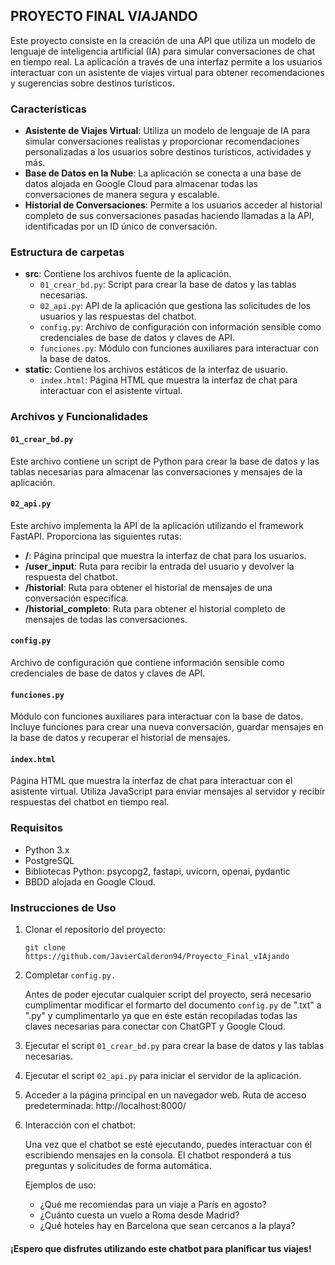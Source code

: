## PROYECTO FINAL V***IA***JANDO

Este proyecto consiste en la creación de una API que utiliza un modelo de lenguaje de inteligencia artificial (IA) para simular conversaciones de chat en tiempo real. La aplicación a través de una interfaz permite a los usuarios interactuar con un asistente de viajes virtual para obtener recomendaciones y sugerencias sobre destinos turísticos.

### Características

- **Asistente de Viajes Virtual**: Utiliza un modelo de lenguaje de IA para simular conversaciones realistas y proporcionar recomendaciones personalizadas a los usuarios sobre destinos turísticos, actividades y más.
- **Base de Datos en la Nube**: La aplicación se conecta a una base de datos alojada en Google Cloud para almacenar todas las conversaciones de manera segura y escalable.
- **Historial de Conversaciones**: Permite a los usuarios acceder al historial completo de sus conversaciones pasadas haciendo llamadas a la API, identificadas por un ID único de conversación.


### Estructura de carpetas

- **src**: Contiene los archivos fuente de la aplicación.
  - `01_crear_bd.py`: Script para crear la base de datos y las tablas necesarias.
  - `02_api.py`: API de la aplicación que gestiona las solicitudes de los usuarios y las respuestas del chatbot.
  - `config.py`: Archivo de configuración con información sensible como credenciales de base de datos y claves de API.
  - `funciones.py`: Módulo con funciones auxiliares para interactuar con la base de datos.
- **static**: Contiene los archivos estáticos de la interfaz de usuario.
  - `index.html`: Página HTML que muestra la interfaz de chat para interactuar con el asistente virtual.

### Archivos y Funcionalidades

#### `01_crear_bd.py`

Este archivo contiene un script de Python para crear la base de datos y las tablas necesarias para almacenar las conversaciones y mensajes de la aplicación.

#### `02_api.py`

Este archivo implementa la API de la aplicación utilizando el framework FastAPI. Proporciona las siguientes rutas:

- **/**: Página principal que muestra la interfaz de chat para los usuarios.
- **/user_input**: Ruta para recibir la entrada del usuario y devolver la respuesta del chatbot.
- **/historial**: Ruta para obtener el historial de mensajes de una conversación específica. 
- **/historial_completo**: Ruta para obtener el historial completo de mensajes de todas las conversaciones.

#### `config.py`

Archivo de configuración que contiene información sensible como credenciales de base de datos y claves de API.

#### `funciones.py`

Módulo con funciones auxiliares para interactuar con la base de datos. Incluye funciones para crear una nueva conversación, guardar mensajes en la base de datos y recuperar el historial de mensajes.

#### `index.html`

Página HTML que muestra la interfaz de chat para interactuar con el asistente virtual. Utiliza JavaScript para enviar mensajes al servidor y recibir respuestas del chatbot en tiempo real.


### Requisitos

- Python 3.x
- PostgreSQL
- Bibliotecas Python: psycopg2, fastapi, uvicorn, openai, pydantic
- BBDD alojada en Google Cloud.

### Instrucciones de Uso

1. Clonar el repositorio del proyecto: 

    `git clone https://github.com/JavierCalderon94/Proyecto_Final_vIAjando`
2. Completar `config.py.`

    Antes de poder ejecutar cualquier script del proyecto, será necesario cumplimentar modificar el formarto del documento `config.py` de ".txt" a ".py" y cumplimentarlo ya que en éste están recopiladas todas las claves necesarias para conectar con ChatGPT y Google Cloud.
3. Ejecutar el script `01_crear_bd.py` para crear la base de datos y las tablas necesarias.
4. Ejecutar el script `02_api.py` para iniciar el servidor de la aplicación.
5. Acceder a la página principal en un navegador web. Ruta de acceso predeterminada: http://localhost:8000/
6. Interacción con el chatbot:

    Una vez que el chatbot se esté ejecutando, puedes interactuar con él escribiendo mensajes en la consola. El chatbot responderá a tus preguntas y solicitudes de forma automática.

    Ejemplos de uso:

    - ¿Qué me recomiendas para un viaje a París en agosto?
    - ¿Cuánto cuesta un vuelo a Roma desde Madrid?
    - ¿Qué hoteles hay en Barcelona que sean cercanos a la playa?



#### ¡Espero que disfrutes utilizando este chatbot para planificar tus viajes!
